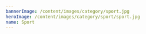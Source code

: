 ```yaml
---
bannerImage: /content/images/category/sport.jpg
heroImage: /content/images/category/sport/sport.jpg
name: Sport
---
```

